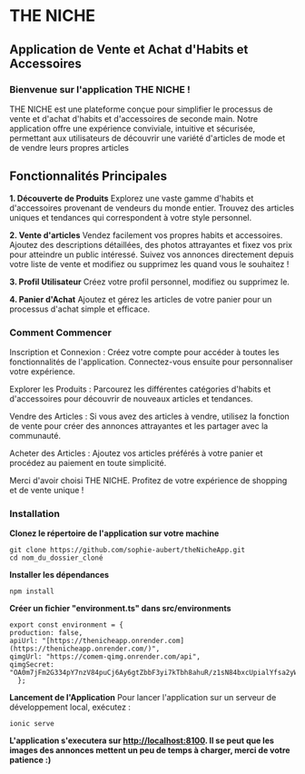 # THE NICHE
## Application de Vente et Achat d'Habits et Accessoires

### Bienvenue sur l'application THE NICHE !
 THE NICHE est une plateforme conçue pour simplifier le processus de vente et d'achat d'habits et d'accessoires de seconde main. Notre application offre une expérience conviviale, intuitive et sécurisée, permettant aux utilisateurs de découvrir une variété d'articles de mode et de vendre leurs propres articles 

## Fonctionnalités Principales

**1. Découverte de Produits**
Explorez une vaste gamme d'habits et d'accessoires provenant de vendeurs du monde entier.
Trouvez des articles uniques et tendances qui correspondent à votre style personnel.

**2. Vente d'articles**
Vendez facilement vos propres habits et accessoires. Ajoutez des descriptions détaillées, des photos attrayantes et fixez vos prix pour atteindre un public intéressé.
Suivez vos annonces directement depuis votre liste de vente et modifiez ou supprimez les quand vous le souhaitez ! 

**3. Profil Utilisateur**
Créez votre profil personnel, modifiez ou supprimez le. 

**4. Panier d'Achat**
Ajoutez et gérez les articles de votre panier pour un processus d'achat simple et efficace.


### Comment Commencer

Inscription et Connexion : Créez votre compte pour accéder à toutes les fonctionnalités de l'application. Connectez-vous ensuite pour personnaliser votre expérience.

Explorer les Produits : Parcourez les différentes catégories d'habits et d'accessoires pour découvrir de nouveaux articles et tendances.

Vendre des Articles : Si vous avez des articles à vendre, utilisez la fonction de vente pour créer des annonces attrayantes et les partager avec la communauté.

Acheter des Articles : Ajoutez vos articles préférés à votre panier et procédez au paiement en toute simplicité.

Merci d'avoir choisi THE NICHE. Profitez de votre expérience de shopping et de vente unique !


### Installation

**Clonez le répertoire de l'application sur votre machine**

```
git clone https://github.com/sophie-aubert/theNicheApp.git
cd nom_du_dossier_cloné
```

**Installer les dépendances**

```
npm install
```

**Créer un fichier "environment.ts" dans src/environments**

```
export const environment = {
production: false,
apiUrl: "[https://thenicheapp.onrender.com](https://thenicheapp.onrender.com/)",
qimgUrl: "https://comem-qimg.onrender.com/api",
qimgSecret: "OA0m7jFm2G334pY7nzV84puCj6Ay6gtZbbF3yi7kTbh8ahuR/z1sN84bxcUpialYfsa2yW5dsWZwkjg0okJtwfnz9k3vaXgPnJrjLlqkMARVrbss/SSTWp7+fZc3mEN25uibnWt/37s5D2VRWEA7SvO5jMBKzrIAZ06utMmAthg=",
  };
```

**Lancement de l'Application**
Pour lancer l'application sur un serveur de développement local, exécutez :
```
ionic serve
```

**L'application s'executera sur [http://localhost:8100](http://localhost:8100/).
Il se peut que les images des annonces mettent un peu de temps à charger, merci de votre patience :)**


